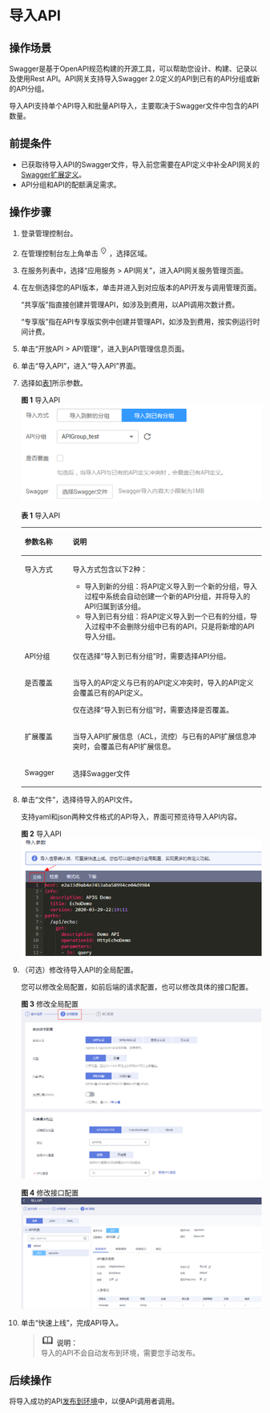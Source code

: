 # 导入API<a name="apig-zh-ug-181025104"></a>

## 操作场景<a name="section25971517509"></a>

Swagger是基于OpenAPI规范构建的开源工具，可以帮助您设计、构建、记录以及使用Rest API。API网关支持导入Swagger 2.0定义的API到已有的API分组或新的API分组。

导入API支持单个API导入和批量API导入，主要取决于Swagger文件中包含的API数量。

## 前提条件<a name="section1678010231609"></a>

-   已获取待导入API的Swagger文件，导入前您需要在API定义中补全API网关的[Swagger扩展定义](https://support.huaweicloud.com/devg-apig/apig-zh-dev-181109073.html)。
-   API分组和API的配额满足需求。

## 操作步骤<a name="section1539513818214"></a>

1.  登录管理控制台。
2.  在管理控制台左上角单击![](figures/icon-region.png)，选择区域。
3.  在服务列表中，选择“应用服务 \> API网关”，进入API网关服务管理页面。
4.  在左侧选择您的API版本，单击并进入到对应版本的API开发与调用管理页面。

    “共享版”指直接创建并管理API，如涉及到费用，以API调用次数计费。

    “专享版”指在API专享版实例中创建并管理API，如涉及到费用，按实例运行时间计费。

5.  单击“开放API \> API管理”，进入到API管理信息页面。
6.  单击“导入API”，进入“导入API”界面。
7.  选择如[表1](#table11284181112369)所示参数。

    **图 1**  导入API<a name="fig16317174518563"></a>  
    ![](figures/导入API.png "导入API")

    **表 1**  导入API

    <a name="table11284181112369"></a>
    <table><thead align="left"><tr id="row6284151113368"><th class="cellrowborder" valign="top" width="20%" id="mcps1.2.3.1.1"><p id="p15990164813454"><a name="p15990164813454"></a><a name="p15990164813454"></a>参数名称</p>
    </th>
    <th class="cellrowborder" valign="top" width="80%" id="mcps1.2.3.1.2"><p id="p99907481453"><a name="p99907481453"></a><a name="p99907481453"></a>说明</p>
    </th>
    </tr>
    </thead>
    <tbody><tr id="row14286311173619"><td class="cellrowborder" valign="top" width="20%" headers="mcps1.2.3.1.1 "><p id="p52861411103620"><a name="p52861411103620"></a><a name="p52861411103620"></a>导入方式</p>
    </td>
    <td class="cellrowborder" valign="top" width="80%" headers="mcps1.2.3.1.2 "><p id="p17286171143616"><a name="p17286171143616"></a><a name="p17286171143616"></a>导入方式包含以下2种：</p>
    <a name="ul17716192483810"></a><a name="ul17716192483810"></a><ul id="ul17716192483810"><li>导入到新的分组：将API定义导入到一个新的分组，导入过程中系统会自动创建一个新的API分组，并将导入的API归属到该分组。</li><li>导入到已有分组：将API定义导入到一个已有的分组，导入过程中不会删除分组中已有的API，只是将新增的API导入分组。</li></ul>
    </td>
    </tr>
    <tr id="row3286101118369"><td class="cellrowborder" valign="top" width="20%" headers="mcps1.2.3.1.1 "><p id="p32861711183614"><a name="p32861711183614"></a><a name="p32861711183614"></a>API分组</p>
    </td>
    <td class="cellrowborder" valign="top" width="80%" headers="mcps1.2.3.1.2 "><p id="p92867112366"><a name="p92867112366"></a><a name="p92867112366"></a>仅在选择“导入到已有分组”时，需要选择API分组。</p>
    </td>
    </tr>
    <tr id="row7286711183611"><td class="cellrowborder" valign="top" width="20%" headers="mcps1.2.3.1.1 "><p id="p12286191116360"><a name="p12286191116360"></a><a name="p12286191116360"></a>是否覆盖</p>
    </td>
    <td class="cellrowborder" valign="top" width="80%" headers="mcps1.2.3.1.2 "><p id="p72021538134113"><a name="p72021538134113"></a><a name="p72021538134113"></a>当导入的API定义与已有的API定义冲突时，导入的API定义会覆盖已有的API定义。</p>
    <p id="p20286181118363"><a name="p20286181118363"></a><a name="p20286181118363"></a>仅在选择“导入到已有分组”时，需要选择是否覆盖。</p>
    </td>
    </tr>
    <tr id="row1729912415209"><td class="cellrowborder" valign="top" width="20%" headers="mcps1.2.3.1.1 "><p id="p11299841152019"><a name="p11299841152019"></a><a name="p11299841152019"></a>扩展覆盖</p>
    </td>
    <td class="cellrowborder" valign="top" width="80%" headers="mcps1.2.3.1.2 "><p id="p9299144112209"><a name="p9299144112209"></a><a name="p9299144112209"></a>当导入API扩展信息（ACL，流控）与已有的API扩展信息冲突时，会覆盖已有API扩展信息。</p>
    </td>
    </tr>
    <tr id="row32862011133615"><td class="cellrowborder" valign="top" width="20%" headers="mcps1.2.3.1.1 "><p id="p132861115369"><a name="p132861115369"></a><a name="p132861115369"></a>Swagger</p>
    </td>
    <td class="cellrowborder" valign="top" width="80%" headers="mcps1.2.3.1.2 "><p id="p14286151113620"><a name="p14286151113620"></a><a name="p14286151113620"></a>选择Swagger文件</p>
    </td>
    </tr>
    </tbody>
    </table>

8.  单击“文件”，选择待导入的API文件。

    支持yaml和json两种文件格式的API导入，界面可预览待导入API内容。

    **图 2**  导入API<a name="fig20918912173113"></a>  
    ![](figures/导入API-2.png "导入API-2")

9.  （可选）修改待导入API的全局配置。

    您可以修改全局配置，如前后端的请求配置，也可以修改具体的接口配置。

    **图 3**  修改全局配置<a name="fig166201319111317"></a>  
    ![](figures/修改全局配置.png "修改全局配置")

    **图 4**  修改接口配置<a name="fig16630192214389"></a>  
    ![](figures/修改接口配置.png "修改接口配置")

10. 单击“快速上线”，完成API导入。

    >![](public_sys-resources/icon-note.gif) **说明：**   
    >导入的API不会自动发布到环境，需要您手动发布。  


## 后续操作<a name="section1748214119584"></a>

将导入成功的API[发布到环境](发布API到环境.md)中，以便API调用者调用。

